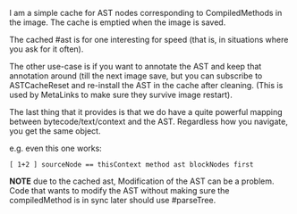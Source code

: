 I am a simple cache for AST nodes corresponding to CompiledMethods in the image. The cache is emptied when the image is saved.

The cached #ast is for one interesting for speed (that is, in situations where you ask for it often).

The other use-case is if you want to annotate the AST and keep that annotation around (till the next image save, but you can subscribe to ASTCacheReset and re-install the AST in the cache after cleaning. (This is used by MetaLinks to make sure they survive image restart).

The last thing that it provides is that we do have a quite powerful mapping between bytecode/text/context and the AST. Regardless how you navigate, you get the same object.

e.g. even this one works:

    [ 1+2 ] sourceNode == thisContext method ast blockNodes first

**NOTE** due to the cached ast, Modification of the AST can be a problem.
Code that wants to modify the AST without making sure the compiledMethod is in sync later should use #parseTree. 
